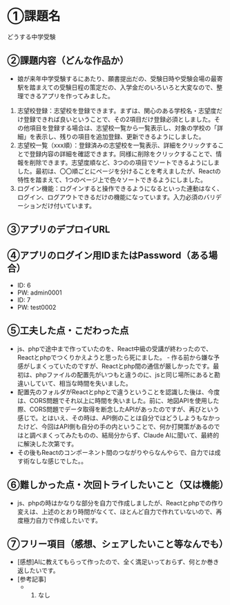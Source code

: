 # ①課題名
どうする中学受験　

## ②課題内容（どんな作品か）
- 娘が来年中学受験するにあたり、願書提出だの、受験日時や受験会場の最寄駅を踏まえての受験日程の策定だの、入学金だのいろいろと大変なので、整理できるアプリを作ってみました。

1. 志望校登録：志望校を登録できます。まずは、関心のある学校名・志望度だけ登録できれば良いということで、その2項目だけ登録必須としました。その他項目を登録する場合は、志望校一覧から一覧表示し、対象の学校の「詳細」を表示し、残りの項目を追加登録、更新できるようにしました。
2. 志望校一覧（xxx順）：登録済みの志望校を一覧表示、詳細をクリックすることで登録内容の詳細を確認できます。同様に削除をクリックすることで、情報を削除できます。志望度順など、3つのの項目でソートできるようにしました。最初は、〇〇順ごとにページを分けることを考えましたが、Reactの特性を踏まえて、1つのページ上で色々ソートできるようにしました。
3. ログイン機能：ログインすると操作できるようになるといった連動はなく、ログイン、ログアウトできるだけの機能になっています。入力必須のバリデーションだけ付いています。

## ③アプリのデプロイURL


## ④アプリのログイン用IDまたはPassword（ある場合）
- ID: 6
- PW: admin0001
- ID: 7
- PW: test0002

## ⑤工夫した点・こだわった点
- js、phpで途中まで作っていたのを、React中級の受講が終わったので、Reactとphpでつくりかえようと思ったら死にました。
‐ 作る前から嫌な予感がしまくっていたのですが、Reactとphp間の通信が厳しかったです。最初は、phpファイルの配置先がいつもと違うのに、jsと同じ場所にあると勘違いしていて、相当な時間を失いました。
- 配置先のフォルダがReactとphpとで違うということを認識した後は、今度は、CORS問題でそれ以上に時間を失いました。前に、地図APIを使用した際、CORS問題でデータ取得を断念したAPIがあったのですが、再びという感じで。とはいえ、その時は、API側のことは自分ではどうしようもなかったけど、今回はAPI側も自分の手の内ということで、何か打開策があるのではと調べまくってみたものの、結局分からず、Claude AIに聞いて、最終的に解決した次第です。
- その後もReactのコンポーネント間のつながりやらなんやらで、自力では成す術なしな感じでした。。


## ⑥難しかった点・次回トライしたいこと（又は機能）
- js、phpの時はかなりな部分を自力で作成しましたが、Reactとphpでの作り変えは、上述のとおり時間がなくて、ほとんど自力で作れていないので、再度極力自力で作成したいです。

## ⑦フリー項目（感想、シェアしたいこと等なんでも）
- [感想]AIに教えてもらって作ったので、全く満足いっておらず、何とか巻き返したいです。
- [参考記事]
  - 1. なし